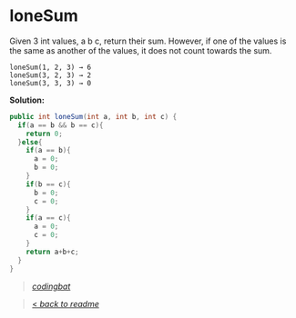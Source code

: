 # loneSum

Given 3 int values, a b c, return their sum. However, if one of the values is the same as another of the values, it does not count towards the sum.

```
loneSum(1, 2, 3) → 6
loneSum(3, 2, 3) → 2
loneSum(3, 3, 3) → 0
```

**Solution:**

```java
public int loneSum(int a, int b, int c) {
  if(a == b && b == c){
    return 0;
  }else{
    if(a == b){
      a = 0;
      b = 0;
    }
    if(b == c){
      b = 0;
      c = 0;
    }
    if(a == c){
      a = 0;
      c = 0;
    }
    return a+b+c;
  }
}
```

> _[codingbat](http://codingbat.com/prob/p148972)_

> [< _back to readme_](/README.md)